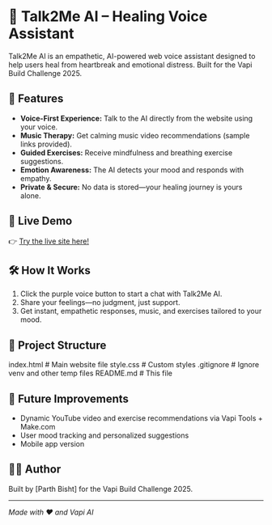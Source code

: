 # 💬 Talk2Me AI – Healing Voice Assistant

Talk2Me AI is an empathetic, AI-powered web voice assistant designed to help users heal from heartbreak and emotional distress. Built for the Vapi Build Challenge 2025.

## 🌟 Features

- **Voice-First Experience:** Talk to the AI directly from the website using your voice.
- **Music Therapy:** Get calming music video recommendations (sample links provided).
- **Guided Exercises:** Receive mindfulness and breathing exercise suggestions.
- **Emotion Awareness:** The AI detects your mood and responds with empathy.
- **Private & Secure:** No data is stored—your healing journey is yours alone.

## 🚀 Live Demo

👉 [Try the live site here!](https://talk2me-ai.netlify.app/)  

## 🛠️ How It Works

1. Click the purple voice button to start a chat with Talk2Me AI.
2. Share your feelings—no judgment, just support.
3. Get instant, empathetic responses, music, and exercises tailored to your mood.

## 📂 Project Structure

index.html # Main website file
style.css # Custom styles
.gitignore # Ignore venv and other temp files
README.md # This file


## 📝 Future Improvements

- Dynamic YouTube video and exercise recommendations via Vapi Tools + Make.com
- User mood tracking and personalized suggestions
- Mobile app version

## 🧑‍💻 Author

Built by [Parth Bisht] for the Vapi Build Challenge 2025.

---

*Made with ❤️ and Vapi AI*
